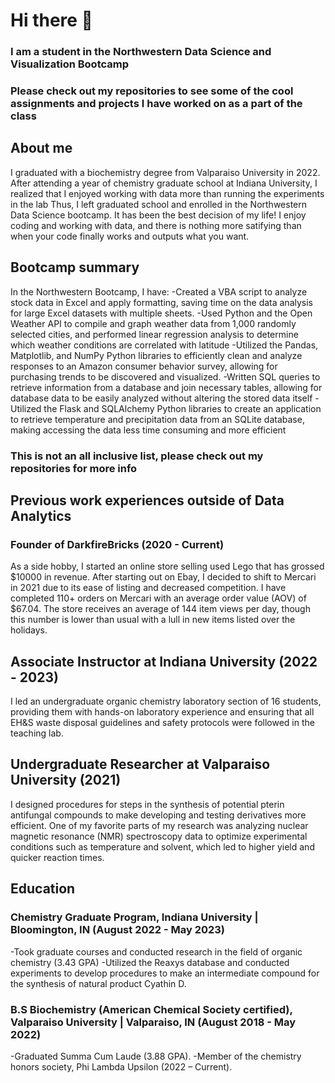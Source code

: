 # Hi there 👋
### I am a student in the Northwestern Data Science and Visualization Bootcamp
### Please check out my repositories to see some of the cool assignments and projects I have worked on as a part of the class

## About me
I graduated with a biochemistry degree from Valparaiso University in 2022. 
After attending a year of chemistry graduate school at Indiana University, I realized that I enjoyed working with data more than running the experiments in the lab
Thus, I left graduated school and enrolled in the Northwestern Data Science bootcamp. 
It has been the best decision of my life! 
I enjoy coding and working with data, and there is nothing more satifying than when your code finally works and outputs what you want.

## Bootcamp summary
In the Northwestern Bootcamp, I have:
  -Created a VBA script to analyze stock data in Excel and apply formatting, saving time on the data analysis for large Excel datasets with multiple sheets.
  -Used Python and the Open Weather API to compile and graph weather data from 1,000 randomly selected cities, and performed linear regression analysis to         determine which weather conditions are correlated with latitude
  -Utilized the Pandas, Matplotlib, and NumPy Python libraries to efficiently clean and analyze responses to an Amazon consumer behavior survey, allowing for purchasing trends to be discovered and visualized.
  -Written SQL queries to retrieve information from a database and join necessary tables, allowing for database data to be easily analyzed without altering the stored data itself
  -Utilized the Flask and SQLAlchemy Python libraries to create an application to retrieve temperature and precipitation data from an SQLite database, making     accessing the data less time consuming and more efficient
### This is not an all inclusive list, please check out my repositories for more info

## Previous work experiences outside of Data Analytics
### Founder of DarkfireBricks (2020 - Current)
As a side hobby, I started an online store selling used Lego that has grossed $10000 in revenue.
After starting out on Ebay, I decided to shift to Mercari in 2021 due to its ease of listing and decreased competition.
I have completed 110+ orders on Mercari with an average order value (AOV) of $67.04.
The store receives an average of 144 item views per day, though this number is lower than usual with a lull in new items listed over the holidays.

## Associate Instructor at Indiana University (2022 - 2023)
I led an undergraduate organic chemistry laboratory section of 16 students, providing them with hands-on laboratory experience and ensuring that all EH&S waste disposal guidelines and safety protocols were followed in the teaching lab.

## Undergraduate Researcher at Valparaiso University (2021)
I designed procedures for steps in the synthesis of potential pterin antifungal compounds to make developing and testing derivatives more efficient.
One of my favorite parts of my research was analyzing nuclear magnetic resonance (NMR) spectroscopy data to optimize experimental conditions such as temperature and solvent, which led to higher yield and quicker reaction times.

## Education
### Chemistry Graduate Program, Indiana University | Bloomington, IN (August 2022 - May 2023)
  -Took graduate courses and conducted research in the field of organic chemistry (3.43 GPA)
  -Utilized the Reaxys database and conducted experiments to develop procedures to make an intermediate compound for the synthesis of natural product Cyathin D.

### B.S Biochemistry (American Chemical Society certified), Valparaiso University | Valparaiso, IN (August 2018 - May 2022)
  -Graduated Summa Cum Laude (3.88 GPA).
  -Member of the chemistry honors society, Phi Lambda Upsilon (2022 – Current).



